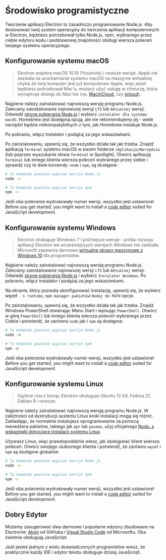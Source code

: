 # Środowisko programistyczne

Tworzenie aplikacji Electron to zasadniczo programowanie Node.js. Aby dostosować twój system operacyjny do tworzenia aplikacji komputerowych w Electron, będziesz potrzebował tylko Node.js, npm, wybranego przez ciebie edytoru kodu i podstawowej znajomości obsługi wiersza poleceń twojego systemu operacyjnego.

## Konfigurowanie systemu macOS

> Electron wspiera macOS 10.10 (Yosemite) i nowsze wersje. Apple nie zezwala na uruchamianie systemu macOS na maszynie wirtualnej chyba że twój komputer jest już komputerem Apple, więc jeżeli będziesz potrzebował Mac'a, możesz użyć usługę w chmurzę, która wynajmuje dostęp do Mac'ów (np. [MacInCloud](https://www.macincloud.com/), czy [xcloud](https://xcloud.me)).

Najpierw należy zainstalować najnowszą wersję programu Node.js. Zalecamy zainstalowanie najnowszej wersji `LTS` lub `Aktualnej` wersji. Odwiedź [stronę pobierania Node.js](https://nodejs.org/en/download/) i wybierz `instalator dla systemu macOS`. Homebrew jest dostępną opcją, ale nie rekomendujemy jej - wiele narzędzi będzie niekompatybilnych z tym, jak Homebrew instaluje Node.js.

Po pobraniu, włącz instalator i podążaj za jego wskazówkami.

Po zainstalowaniu, upewnij się, że wszystko działa tak jak trzeba. Znajdź aplikację `Terminal` systemu macOS w swoim folderze `/Aplikacje/Narzędzia` (lub poprzez wyszukanie słowa `Terminal` w Spotlight). Otwórz aplikację `Terminal` lub innego klienta wiersza poleceń wybranego przez siebie i sprawdź czy te dwie komendy: `node` i `npm`, są dostępne:

```sh
# Ta komenda powinna wypisać wersje Node.js
node -v

# Ta komenda powinna wypisać wersje npm
npm -v
```

Jeśli oba polecenia wydrukowały numer wersji, wszystko jest ustawione! Before you get started, you might want to install a [code editor](#a-good-editor) suited for JavaScript development.

## Konfigurowanie systemu Windows

> Electron obsługuje Windows 7 i późniejsze wersje - próba rozwoju aplikacji Electron we wcześniejszych wersjach Windows nie zadziała. Microsoft zapewnia darmowe [wirtualne obrazy maszynowe z Windows 10](https://developer.microsoft.com/en-us/windows/downloads/virtual-machines) dla programistów.

Najpierw należy zainstalować najnowszą wersję programu Node.js. Zalecamy zainstalowanie najnowszej wersji `LTS` lub `Aktualnej` wersji. Odwiedź [stronę pobierania Node.js](https://nodejs.org/en/download/) i wybierz `Instalator Windows`. Po pobraniu, włącz instalator i podążaj za jego wskazówkami.

Na ekranie, który pozwala skonfigurować instalację, upewnij się, że wybierz węzeł `. s runtime`, `npm manager pakietów`i `Dodaj do PATH` opcje.

Po zainstalowaniu, upewnij się, że wszystko działa tak jak trzeba. Znajdź Windows PowerShell otwierając Menu Start i wpisując `PowerShell`. Otwórz w górę `PowerShell` lub innego klienta wiersza poleceń wybranego przez Ciebie i potwierdź, że zarówno `node` jak i `npm` są dostępne:

```powershell
# Ta komenda powinna wypisać wersje Node.js
node -v

# Ta komenda powinna wypisać wersje npm
npm -v
```

Jeśli oba polecenia wydrukowały numer wersji, wszystko jest ustawione! Before you get started, you might want to install a [code editor](#a-good-editor) suited for JavaScript development.

## Konfigurowanie systemu Linux

> Ogólnie rzecz biorąc Electron obsługuje Ubuntu 12.04, Fedora 21, Debian 8 i nowsze.

Najpierw należy zainstalować najnowszą wersję programu Node.js. W zależności od dystrybucji systemu Linux kroki instalacji mogą się różnić. Zakładając, że normalnie instalujesz oprogramowanie za pomocą menedżera pakietów, takiego jak `apt` lub `pacman`, użyj oficjalnego [Nodu. s wskazówki dotyczące instalacji systemu Linux](https://nodejs.org/en/download/package-manager/).

Używasz Linux, więc prawdopodobnie wiesz, jak obsługiwać klient wiersza poleceń. Otwórz swojego ulubionego klienta i potwierdź, że zarówno `węzeł` i `npm` są dostępne globalnie:

```sh
# Ta komenda powinna wypisać wersje Node.js
node -v

# Ta komenda powinna wypisać wersje npm
npm -v
```

Jeśli oba polecenia wydrukowały numer wersji, wszystko jest ustawione! Before you get started, you might want to install a [code editor](#a-good-editor) suited for JavaScript development.

## Dobry Edytor

Możemy zasugerować dwa darmowe i popularne edytory zbudowane na Electronie: [Atom](https://atom.io/) od GitHuba i [Visual Studio Code](https://code.visualstudio.com/) od Microsoftu. Oba świetnie obsługują JavaScript.

Jeśli jesteś jednym z wielu doświadczonych programistów wiesz, że praktycznie każdy IDE i edytor tekstu obsługuje dzisiaj JavaScript.
